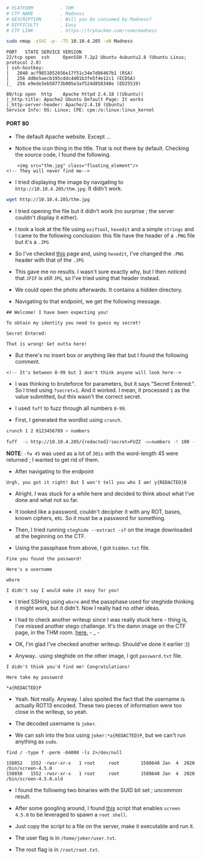 ```bash
# PLATFORM          . THM
# CTF NAME          . Madness
# DESCRIPTION       . Will you be consumed by Madness?
# DIFFICULTY        . Easy
# CTF LINK          . https://tryhackme.com/room/madness
```

```bash
sudo nmap -sSVC -p- -T5 10.10.4.205 -oN Madness
```

```
PORT   STATE SERVICE VERSION
22/tcp open  ssh     OpenSSH 7.2p2 Ubuntu 4ubuntu2.8 (Ubuntu Linux; protocol 2.0)
| ssh-hostkey: 
|   2048 acf9851052656e17f51c34e7d86467b1 (RSA)
|   256 dd8e5aecb195cddc4d01b3fe5f4e12c1 (ECDSA)
|_  256 e9ede3eb58773b005e3af524d858348e (ED25519)

80/tcp open  http    Apache httpd 2.4.18 ((Ubuntu))
|_http-title: Apache2 Ubuntu Default Page: It works
|_http-server-header: Apache/2.4.18 (Ubuntu)
Service Info: OS: Linux; CPE: cpe:/o:linux:linux_kernel
```

#### PORT 80

- The default Apache website. Except ...

- Notice the icon thing in the title. That is not there by default. Checking the source code, I found the following.

```
    <img src="thm.jpg" class="floating_element"/>
<!-- They will never find me-->
```

- I tried displaying the image by navigating to `http://10.10.4.205/thm.jpg`. It didn't work.

```bash
wget http://10.10.4.205/thm.jpg
```

- I tried opening the file but it didn't work (no surprise ; the server couldn't display it either).

- I took a look at the file using `exiftool`, `hexedit` and a simple `strings` and I came to the following conclusion: this file have the header of a `.PNG` file but it's a `.JPG`

- So I've checked [this](https://en.wikipedia.org/wiki/List_of_file_signatures) page and, using `hexedit`, I've changed the `.PNG` header with that of the `.JPG`

- This gave me no results. I wasn't sure exactly why, but I then noticed that `JFIF` is still `JPG`, so I've tried using that header instead.

- We could open the photo afterwards. It contains a hidden directory.

- Navigating to that endpoint, we get the following message.

```
## Welcome! I have been expecting you!

To obtain my identity you need to guess my secret!

Secret Entered:

That is wrong! Get outta here!
```

- But there's no insert box or anything like that but I found the following comment.

```
<!-- It's between 0-99 but I don't think anyone will look here-->
```

- I was thinking to bruteforce for parameters, but it says "Secret Entered:". So I tried using `?secret=1`. And it worked. I mean, it processed `1` as the value submitted, but this wasn't the correct secret.

- I used `fuff` to fuzz through all numbers `0-99`. 

- First, I generated the wordlist using `crunch`.

```bash
crunch 1 2 0123456789 > numbers
```

```bash
fuff  -u http://10.10.4.205/{redacted}?secret=FUZZ -w=numbers -t 100 -fw 45
```

**NOTE**: `-fw 45` was used as a lot of `301s` with the word-length 45 were returned ; I wanted to get rid of them.

- After navigating to the endpoint

```
Urgh, you got it right! But I won't tell you who I am! y{REDACTED}B
```

- Alright. I was stuck for a while here and decided to think about what I've done and what not so far.

- It looked like a password, couldn't decipher it with any ROT, bases, known ciphers, etc. So it must be a password for something.

- Then, I tried running `steghide --extract -sf` on the image downloaded at the beginning on the CTF.

- Using the passphase from above, I got `hidden.txt` file.

```
Fine you found the password! 

Here's a username 

wbxre

I didn't say I would make it easy for you!
```

- I tried SSHing using `wbxre` and the passphase used for steghide thinking it might work, but it didn't. Now I really had no other ideas.

- I had to check another writeup since I was really stuck here - thing is, I've missed another stego challenge. It's the damn image on the CTF page, in the THM room. [here.](https://tryhackme.com/room/madness)  - _ - 

- OK, I'm glad I've checked another writeup. Should've done it earlier :)) 

- Anyway.. using steghide on the other image, I got `password.txt` file.

```
I didn't think you'd find me! Congratulations!

Here take my password

*a{REDACTED}P
```

- Yeah. Not really. Anyway. I also spoiled the fact that the username is actually ROT13 encoded. These two pieces of information were too close in the writeup, so yeah.

- The decoded username is `joker`.

- We can ssh into the box using `joker:*a{REDACTED}P`, but we can't run anything as `sudo`.

```
find / -type f -perm -04000 -ls 2>/dev/null

150852   1552 -rwsr-xr-x   1 root     root        1588648 Jan  4  2020 /bin/screen-4.5.0
150850   1552 -rwsr-xr-x   1 root     root        1588648 Jan  4  2020 /bin/screen-4.5.0.old
```

- I found the following two binaries with the SUID bit set ; uncommon result.

- After some googling around, I found [this](https://www.exploit-db.com/exploits/41154) script that enables `screen 4.5.0` to be leveraged to spawn a `root shell`. 

- Just copy the script to a file on the server, make it executable and run it.

- The user flag is in `/home/joker/user.txt`.
- The root flag is in `/root/root.txt`.



